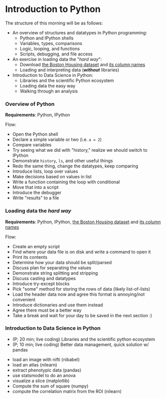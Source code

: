 # Introduction to Python

The structure of this morning will be as follows:

- An overview of structures and datatypes in Python programming:
  - Python and IPython shells
  - Variables, types, comparisons
  - Logic, looping, and functions
  - Scripts, debugging, and file access
- An exercise in loading data the "*hard way*":
  - Download [the Boston Housing dataset](https://archive.ics.uci.edu/ml/machine-learning-databases/housing/housing.data) and [its column names](https://archive.ics.uci.edu/ml/machine-learning-databases/housing/housing.names)
  - Loading and interpreting data (***without*** libraries)
- Introduction to Data Science in Python:
  - Libraries and the scientific Python ecosystem
  - Loading data the easy way
  - Walking through an analysis

### Overview of Python

**Requirements**: Python, IPython

Flow:
- Open the Python shell
- Declare a simple variable or two (i.e. `a = 2`)
- Compare variables
- Try seeing what we did with "history," realize we should switch to IPython
- Demonstrate `history`, `ls`, and other useful things
- Redo the same thing, change the datatypes, keep comparing
- Introduce lists, loop over values
- Make decisions based on values in list
- Write a function containing the loop with conditional
- Move that into a script
- Introduce the debugger
- Write "results" to a file


### Loading data the *hard way*

**Requirements**: Python, IPython, [the Boston Housing dataset](https://archive.ics.uci.edu/ml/machine-learning-databases/housing/housing.data) and [its column names](https://archive.ics.uci.edu/ml/machine-learning-databases/housing/housing.names)

Flow:
- Create an empty script
- Find where your data file is on disk and write a command to open it
- Print its contents
- Determine how your data should be split/parsed
- Discuss plan for separating the values
- Demonstrate string splitting and stripping
- Discuss casting and datatypes
- Introduce try-except blocks
- Pick "some" method for storing the rows of data (likely list-of-lists)
- Load the header data now and agree this format is annoying/not convenient
- Introduce dictionaries and use them instead
- Agree there must be a better way
- Take a break and wait for your day to be saved in the next section :)


### Introduction to Data Science in Python

- (P; 20 min; live coding) Libraries and the scientific python ecosystem
- (P; 10 min; live coding) Better data management, quick solution w/ pandas
* load an image with nifti (nibabel)
* load an atlas (nilearn)
* extract phenotypic data (pandas)
* use statsmodel to do an anova
* visualize a slice (matplotlib)
* Compute the sum of square (numpy)
* compute the correlation matrix from the ROI (nilearn)

